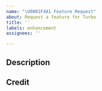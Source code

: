 ```yaml
---
name: "\U0001F4A1 Feature Request"
about: Request a feature for Turbo
title: ''
labels: enhancement
assignees: ''

---
```


## Description
<!-- Provide a clear and concise description of the feature you're suggesting  -->

## Credit
<!-- Credit others who came up with the idea or helped you think of the feature, or delete this section entirely -->

